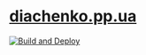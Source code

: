 # [diachenko.pp.ua](https://diachenko.pp.ua)

[![Build and Deploy](https://github.com/dyaroman/diachenko.pp.ua/workflows/Build%20and%20Deploy/badge.svg?branch=master&event=push)](https://github.com/dyaroman/diachenko.pp.ua/actions?query=workflow%3A%22Build+and+Deploy%22)
